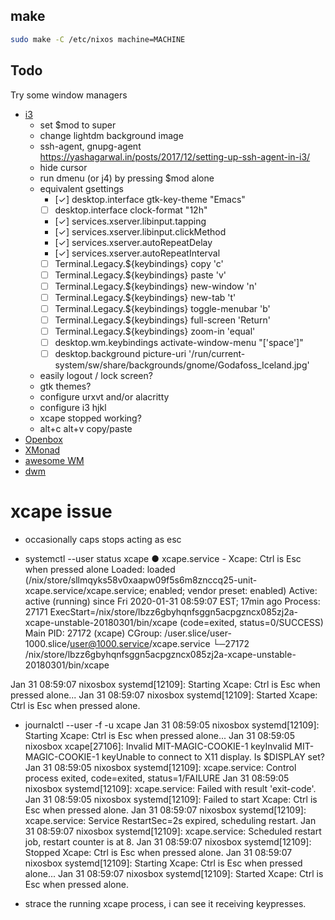 ## make

``` sh
sudo make -C /etc/nixos machine=MACHINE
```

## Todo
Try some window managers
- [i3](https://i3wm.org)
  - set $mod to super
  - change lightdm background image
  - ssh-agent, gnupg-agent https://yashagarwal.in/posts/2017/12/setting-up-ssh-agent-in-i3/
  - hide cursor
  - run dmenu (or j4) by pressing $mod alone
  - equivalent gsettings
    - [✓] desktop.interface gtk-key-theme "Emacs"
    - [ ] desktop.interface clock-format "12h"
    - [✓] services.xserver.libinput.tapping
    - [✓] services.xserver.libinput.clickMethod
    - [✓] services.xserver.autoRepeatDelay
    - [✓] services.xserver.autoRepeatInterval
    - [ ] Terminal.Legacy.${keybindings} copy '<Ctrl><Alt>c'
    - [ ] Terminal.Legacy.${keybindings} paste '<Ctrl><Alt>v'
    - [ ] Terminal.Legacy.${keybindings} new-window '<Ctrl><Alt>n'
    - [ ] Terminal.Legacy.${keybindings} new-tab '<Ctrl><Alt>t'
    - [ ] Terminal.Legacy.${keybindings} toggle-menubar '<Ctrl><Alt>b'
    - [ ] Terminal.Legacy.${keybindings} full-screen '<Ctrl><Alt>Return'
    - [ ] Terminal.Legacy.${keybindings} zoom-in '<Ctrl>equal'
    - [ ] desktop.wm.keybindings activate-window-menu "['<Alt><Shift>space']"
    - [ ] desktop.background picture-uri '/run/current-system/sw/share/backgrounds/gnome/Godafoss_Iceland.jpg'
  - easily logout / lock screen?
  - gtk themes?
  - configure urxvt and/or alacritty
  - configure i3 hjkl
  - xcape stopped working?
  - alt+c alt+v copy/paste
- [Openbox](http://openbox.org/wiki/Main_Page)
- [XMonad](http://xmonad.org)
- [awesome WM](https://awesomewm.org)
- [dwm](https://dwm.suckless.org)

# xcape issue
- occasionally caps stops acting as esc

- systemctl --user status xcape
  ● xcape.service - Xcape: Ctrl is Esc when pressed alone
     Loaded: loaded (/nix/store/sllmqyks58v0xaapw09f5s6m8znccq25-unit-xcape.service/xcape.service; enabled; vendor preset: enabled)
     Active: active (running) since Fri 2020-01-31 08:59:07 EST; 17min ago
    Process: 27171 ExecStart=/nix/store/lbzz6gbyhqnfsggn5acpgzncx085zj2a-xcape-unstable-20180301/bin/xcape (code=exited, status=0/SUCCESS)
   Main PID: 27172 (xcape)
     CGroup: /user.slice/user-1000.slice/user@1000.service/xcape.service
             └─27172 /nix/store/lbzz6gbyhqnfsggn5acpgzncx085zj2a-xcape-unstable-20180301/bin/xcape

Jan 31 08:59:07 nixosbox systemd[12109]: Starting Xcape: Ctrl is Esc when pressed alone...
Jan 31 08:59:07 nixosbox systemd[12109]: Started Xcape: Ctrl is Esc when pressed alone.

- journalctl --user -f -u xcape
  Jan 31 08:59:05 nixosbox systemd[12109]: Starting Xcape: Ctrl is Esc when pressed alone...
  Jan 31 08:59:05 nixosbox xcape[27106]: Invalid MIT-MAGIC-COOKIE-1 keyInvalid MIT-MAGIC-COOKIE-1 keyUnable to connect to X11 display. Is $DISPLAY set?
  Jan 31 08:59:05 nixosbox systemd[12109]: xcape.service: Control process exited, code=exited, status=1/FAILURE
  Jan 31 08:59:05 nixosbox systemd[12109]: xcape.service: Failed with result 'exit-code'.
  Jan 31 08:59:05 nixosbox systemd[12109]: Failed to start Xcape: Ctrl is Esc when pressed alone.
  Jan 31 08:59:07 nixosbox systemd[12109]: xcape.service: Service RestartSec=2s expired, scheduling restart.
  Jan 31 08:59:07 nixosbox systemd[12109]: xcape.service: Scheduled restart job, restart counter is at 8.
  Jan 31 08:59:07 nixosbox systemd[12109]: Stopped Xcape: Ctrl is Esc when pressed alone.
  Jan 31 08:59:07 nixosbox systemd[12109]: Starting Xcape: Ctrl is Esc when pressed alone...
  Jan 31 08:59:07 nixosbox systemd[12109]: Started Xcape: Ctrl is Esc when pressed alone.

- strace the running xcape process, i can see it receiving keypresses.
